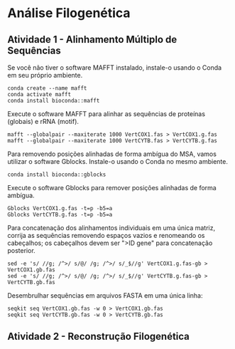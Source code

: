# Análise Filogenética

## Atividade 1 - Alinhamento Múltiplo de Sequências

Se você não tiver o software MAFFT instalado, instale-o usando o Conda em seu próprio ambiente.

    conda create --name mafft
    conda activate mafft
    conda install bioconda::mafft

Execute o software MAFFT para alinhar as sequências de proteínas (globais) e rRNA (motif).

    mafft --globalpair --maxiterate 1000 VertCOX1.fas > VertCOX1.g.fas
    mafft --globalpair --maxiterate 1000 VertCYTB.fas > VertCYTB.g.fas


Para removendo posições alinhadas de forma ambígua do MSA, vamos utilizar o software Gblocks. Instale-o usando o Conda no mesmo ambiente.

    conda install bioconda::gblocks

Execute o software Gblocks para remover posições alinhadas de forma ambígua.

    Gblocks VertCOX1.g.fas -t=p -b5=a
    Gblocks VertCYTB.g.fas -t=p -b5=a

Para concatenação dos alinhamentos individuais em uma única matriz, corrija as sequências removendo espaços vazios e renomeando os cabeçalhos; os cabeçalhos devem ser ">ID gene" para concatenação posterior.

    sed -e 's/ //g; /^>/ s/@/ /g; /^>/ s/_$//g' VertCOX1.g.fas-gb > VertCOX1.gb.fas
    sed -e 's/ //g; /^>/ s/@/ /g; /^>/ s/_$//g' VertCYTB.g.fas-gb > VertCYTB.gb.fas

Desembrulhar sequências em arquivos FASTA em uma única linha:

    seqkit seq VertCOX1.gb.fas -w 0 > VertCOX1.gb.fas
    seqkit seq VertCYTB.gb.fas -w 0 > VertCYTB.gb.fas
    

## Atividade 2 - Reconstrução Filogenética


